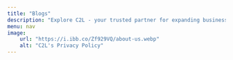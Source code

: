 ```yaml
---
title: "Blogs"
description: "Explore C2L - your trusted partner for expanding businesses globally. Discover our services and let's connect borders seamlessly together!"
menu: nav
image:
    url: "https://i.ibb.co/Zf929VQ/about-us.webp"
    alt: "C2L's Privacy Policy"
---
```

